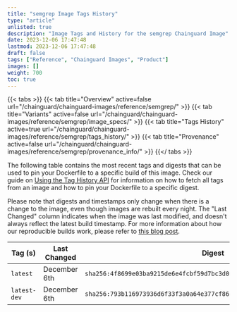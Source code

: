 ```yaml
---
title: "semgrep Image Tags History"
type: "article"
unlisted: true
description: "Image Tags and History for the semgrep Chainguard Image"
date: 2023-12-06 17:47:48
lastmod: 2023-12-06 17:47:48
draft: false
tags: ["Reference", "Chainguard Images", "Product"]
images: []
weight: 700
toc: true
---
```


{{< tabs >}}
{{< tab title="Overview" active=false url="/chainguard/chainguard-images/reference/semgrep/" >}}
{{< tab title="Variants" active=false url="/chainguard/chainguard-images/reference/semgrep/image_specs/" >}}
{{< tab title="Tags History" active=true url="/chainguard/chainguard-images/reference/semgrep/tags_history/" >}}
{{< tab title="Provenance" active=false url="/chainguard/chainguard-images/reference/semgrep/provenance_info/" >}}
{{</ tabs >}}

The following table contains the most recent tags and digests that can be used to pin your Dockerfile to a specific build of this image. Check our guide on [Using the Tag History API](/chainguard/chainguard-images/using-the-tag-history-api/) for information on how to fetch all tags from an image and how to pin your Dockerfile to a specific digest.

Please note that digests and timestamps only change when there is a change to the image, even though images are rebuilt every night. The "Last Changed" column indicates when the image was last modified, and doesn't always reflect the latest build timestamp. For more information about how our reproducible builds work, please refer to [this blog post](https://www.chainguard.dev/unchained/reproducing-chainguards-reproducible-image-builds).

| Tag (s)       | Last Changed | Digest                                                                    |
|---------------|--------------|---------------------------------------------------------------------------|
|  `latest`     | December 6th | `sha256:4f8699e03ba9215de6e4fcbf59d7bc3d09ff74993ab1c44f03919e699b47b447` |
|  `latest-dev` | December 6th | `sha256:793b116973936d6f33f3a0a64e377cf86d1cb2b0be2b973b6ae1edda447612ce` |

